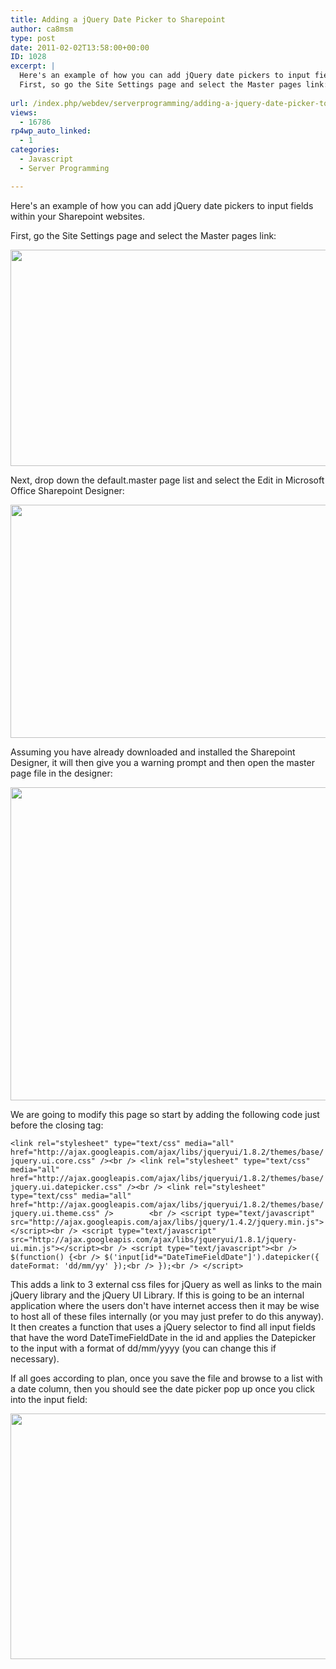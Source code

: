 ```yaml
---
title: Adding a jQuery Date Picker to Sharepoint
author: ca8msm
type: post
date: 2011-02-02T13:58:00+00:00
ID: 1028
excerpt: |
  Here's an example of how you can add jQuery date pickers to input fields within your Sharepoint websites.
  First, so go the Site Settings page and select the Master pages link:
   
url: /index.php/webdev/serverprogramming/adding-a-jquery-date-picker-to-sharepoint/
views:
  - 16786
rp4wp_auto_linked:
  - 1
categories:
  - Javascript
  - Server Programming

---
```

Here's an example of how you can add jQuery date pickers to input fields within your Sharepoint websites.

First, go the Site Settings page and select the Master pages link:

<div class="image_block">
  <a href="/media/blogs/WebDev/SharepointCalendars/SharepointDatePicker1.jpg?mtime=1296660962"><img src="/wp-content/uploads/blogs/WebDev/SharepointCalendars/SharepointDatePicker1.jpg?mtime=1296660962" alt="" width="714" height="346" /></a>
</div>

Next, drop down the default.master page list and select the Edit in Microsoft Office Sharepoint Designer:

<div class="image_block">
  <a href="/media/blogs/WebDev/SharepointCalendars/SharepointDatePicker2.jpg?mtime=1296660982"><img src="/wp-content/uploads/blogs/WebDev/SharepointCalendars/SharepointDatePicker2.jpg?mtime=1296660982" alt="" width="585" height="373" /></a>
</div>

Assuming you have already downloaded and installed the Sharepoint Designer, it will then give you a warning prompt and then open the master page file in the designer:

<div class="image_block">
  <a href="/media/blogs/WebDev/SharepointCalendars/SharepointDatePicker3.jpg?mtime=1296660994"><img src="/wp-content/uploads/blogs/WebDev/SharepointCalendars/SharepointDatePicker3.jpg?mtime=1296660994" alt="" width="661" height="501" /></a>
</div>

We are going to modify this page so start by adding the following code just before the closing </HEAD> tag:

`<link rel="stylesheet" type="text/css" media="all" href="http://ajax.googleapis.com/ajax/libs/jqueryui/1.8.2/themes/base/jquery.ui.core.css" /><br /> <link rel="stylesheet" type="text/css" media="all" href="http://ajax.googleapis.com/ajax/libs/jqueryui/1.8.2/themes/base/jquery.ui.datepicker.css" /><br /> <link rel="stylesheet" type="text/css" media="all" href="http://ajax.googleapis.com/ajax/libs/jqueryui/1.8.2/themes/base/jquery.ui.theme.css" />        <br /> <script type="text/javascript" src="http://ajax.googleapis.com/ajax/libs/jquery/1.4.2/jquery.min.js"></script><br /> <script type="text/javascript" src="http://ajax.googleapis.com/ajax/libs/jqueryui/1.8.1/jquery-ui.min.js"></script><br /> <script type="text/javascript"><br /> $(function() {<br /> $('input[id*="DateTimeFieldDate"]').datepicker({ dateFormat: 'dd/mm/yy' });<br /> });<br /> </script>`

This adds a link to 3 external css files for jQuery as well as links to the main jQuery library and the jQuery UI Library. If this is going to be an internal application where the users don't have internet access then it may be wise to host all of these files internally (or you may just prefer to do this anyway). It then creates a function that uses a jQuery selector to find all input fields that have the word DateTimeFieldDate in the id and applies the Datepicker to the input with a format of dd/mm/yyyy (you can change this if necessary).

If all goes according to plan, once you save the file and browse to a list with a date column, then you should see the date picker pop up once you click into the input field:

<div class="image_block">
  <a href="/media/blogs/WebDev/SharepointCalendars/SharepointDatePicker4.jpg?mtime=1296661003"><img src="/wp-content/uploads/blogs/WebDev/SharepointCalendars/SharepointDatePicker4.jpg?mtime=1296661003" alt="" width="622" height="393" /></a>
</div>